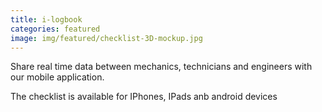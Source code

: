 ```yaml
---
title: i-logbook
categories: featured
image: img/featured/checklist-3D-mockup.jpg
---
```

Share real time data between mechanics, technicians and engineers with our mobile application.

The checklist is available for IPhones, IPads anb android devices